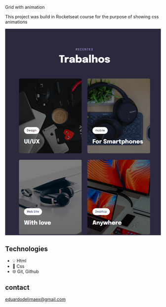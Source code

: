 Grid with animation

This project was build in Rocketseat course for the purpose of showing css animations 

![Preview](./.github/preview.png)

## Technologies

- 💡 Html
- 🎨 Css
- 🌐 Git, Github

## contact 

eduardodelimaex@gmail.com